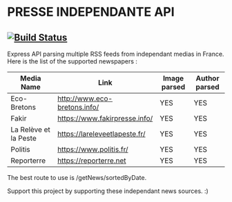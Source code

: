 # PRESSE INDEPENDANTE API
## [![Build Status](https://gwendhalclaudel.com:8080/buildStatus/icon?job=PresseIndependanteAPI)](https://gwendhalclaudel.com:8080/job/PresseIndependanteAPI/)

Express API parsing multiple RSS feeds from independant medias in France. Here is the list of the supported newspapers :

| Media Name | Link | Image parsed | Author parsed |
| --- | --- | --- | --- |
| Eco-Bretons | http://www.eco-bretons.info/ | YES | YES |
| Fakir | https://www.fakirpresse.info/ | YES | YES |
| La Relève et la Peste | https://lareleveetlapeste.fr/ | YES | YES |
| Politis | https://www.politis.fr/ | YES | YES |
| Reporterre | https://reporterre.net | YES | YES |

The best route to use is /getNews/sortedByDate.

Support this project by supporting these independant news sources. :)